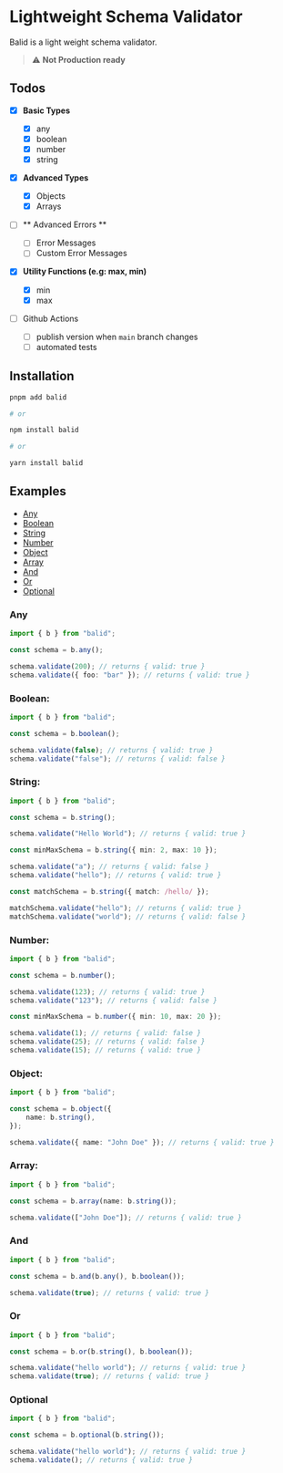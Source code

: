 # Lightweight Schema Validator

Balid is a light weight schema validator.

> :warning: **Not Production ready**

## Todos

-   [x] **Basic Types**
    -   [x] any
    -   [x] boolean
    -   [x] number
    -   [x] string
-   [x] **Advanced Types**
    -   [x] Objects
    -   [x] Arrays
-   [ ] ** Advanced Errors **
    -   [ ] Error Messages
    -   [ ] Custom Error Messages
-   [x] **Utility Functions (e.g: max, min)**

    -   [x] min
    -   [x] max

-   [ ] Github Actions
    -   [ ] publish version when `main` branch changes
    -   [ ] automated tests

## Installation

```bash
pnpm add balid

# or

npm install balid

# or

yarn install balid
```

## Examples

-   [Any](#any)
-   [Boolean](#boolean)
-   [String](#string)
-   [Number](#number)
-   [Object](#object)
-   [Array](#array)
-   [And](#and)
-   [Or](#or)
-   [Optional](#optional)

### Any

```typescript
import { b } from "balid";

const schema = b.any();

schema.validate(200); // returns { valid: true }
schema.validate({ foo: "bar" }); // returns { valid: true }
```

### Boolean:

```typescript
import { b } from "balid";

const schema = b.boolean();

schema.validate(false); // returns { valid: true }
schema.validate("false"); // returns { valid: false }
```

### String:

```typescript
import { b } from "balid";

const schema = b.string();

schema.validate("Hello World"); // returns { valid: true }

const minMaxSchema = b.string({ min: 2, max: 10 });

schema.validate("a"); // returns { valid: false }
schema.validate("hello"); // returns { valid: true }

const matchSchema = b.string({ match: /hello/ });

matchSchema.validate("hello"); // returns { valid: true }
matchSchema.validate("world"); // returns { valid: false }
```

### Number:

```typescript
import { b } from "balid";

const schema = b.number();

schema.validate(123); // returns { valid: true }
schema.validate("123"); // returns { valid: false }

const minMaxSchema = b.number({ min: 10, max: 20 });

schema.validate(1); // returns { valid: false }
schema.validate(25); // returns { valid: false }
schema.validate(15); // returns { valid: true }
```

### Object:

```typescript
import { b } from "balid";

const schema = b.object({
	name: b.string(),
});

schema.validate({ name: "John Doe" }); // returns { valid: true }
```

### Array:

```typescript
import { b } from "balid";

const schema = b.array(name: b.string());

schema.validate(["John Doe"]); // returns { valid: true }
```

### And

```typescript
import { b } from "balid";

const schema = b.and(b.any(), b.boolean());

schema.validate(true); // returns { valid: true }
```

### Or

```typescript
import { b } from "balid";

const schema = b.or(b.string(), b.boolean());

schema.validate("hello world"); // returns { valid: true }
schema.validate(true); // returns { valid: true }
```

### Optional

```typescript
import { b } from "balid";

const schema = b.optional(b.string());

schema.validate("hello world"); // returns { valid: true }
schema.validate(); // returns { valid: true }
```
